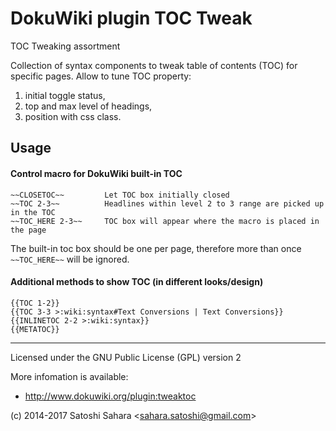 DokuWiki plugin TOC Tweak
====================================

TOC Tweaking assortment

Collection of syntax components to tweak table of contents (TOC) for specific pages. 
Allow to tune TOC property: 

1. initial toggle status, 
2. top and max level of headings, 
3. position with css class.

Usage
------
#### Control macro for DokuWiki built-in TOC

    ~~CLOSETOC~~         Let TOC box initially closed
    ~~TOC 2-3~~          Headlines within level 2 to 3 range are picked up in the TOC
    ~~TOC_HERE 2-3~~     TOC box will appear where the macro is placed in the page

The built-in toc box should be one per page, therefore more than once `~~TOC_HERE~~` will be ignored.


#### Additional methods to show TOC (in different looks/design)

    {{TOC 1-2}}
    {{TOC 3-3 >:wiki:syntax#Text Conversions | Text Conversions}}
    {{INLINETOC 2-2 >:wiki:syntax}}
    {{METATOC}}


----
Licensed under the GNU Public License (GPL) version 2

More infomation is available:
  * http://www.dokuwiki.org/plugin:tweaktoc

(c) 2014-2017 Satoshi Sahara \<sahara.satoshi@gmail.com>
